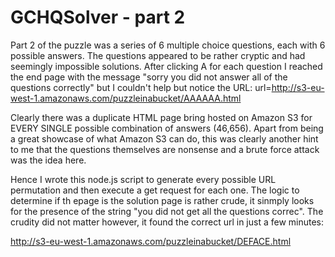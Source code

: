 # GCHQSolver - part 2

Part 2 of the puzzle was a series of 6 multiple choice questions, each with 6 possible answers. The questions appeared to be rather cryptic and had seemingly impossible solutions. After clicking A for each question I reached the end page with the message "sorry you did not answer all of the questions correctly" but I couldn't help but notice the URL:  url=http://s3-eu-west-1.amazonaws.com/puzzleinabucket/AAAAAA.html

Clearly there was a duplicate HTML page bring hosted on Amazon S3 for EVERY SINGLE possible combination of answers (46,656). Apart from being a great showcase of what Amazon S3 can do, this was clearly another hint to me that the questions themselves are nonsense and a brute force attack was the idea here.

Hence I wrote this node.js script to generate every possible URL permutation and then execute a get request for each one. The logic to determine if th epage is the solution page is rather crude, it sinmply looks for the presence of the string "you did not get all the questions correc". The crudity did not matter however, it found the correct url in just a few minutes:


http://s3-eu-west-1.amazonaws.com/puzzleinabucket/DEFACE.html